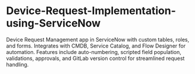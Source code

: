 # Device-Request-Implementation-using-ServiceNow
Device Request Management app in ServiceNow with custom tables, roles, and forms. Integrates with CMDB, Service Catalog, and Flow Designer for automation. Features include auto-numbering, scripted field population, validations, approvals, and GitLab version control for streamlined request handling.
